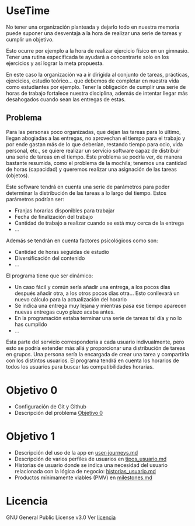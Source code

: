 # UseTime
No tener una organización planteada y dejarlo todo en nuestra memoria puede suponer
una desventaja a la hora de realizar una serie de tareas y cumplir un objetivo.

Esto ocurre por ejemplo a la hora de realizar ejercicio físico en un gimnasio. Tener
una rutina especificada te ayudará a concentrarte solo en los ejercicios y así
lograr la meta propuesta.

En este caso la organización va a ir dirigida al conjunto de tareas, prácticas, ejercicios,
estudio teórico... que debemos de completar en nuestra vida como estudiantes por ejemplo. Tener la obligación
de cumplir una serie de horas de trabajo fortalece nuestra disciplina, además de intentar
llegar más desahogados cuando sean las entregas de estas.

## Problema
Para las personas poco organizadas, que dejan las tareas para lo último, 
llegan abogiadas a las entregas, no aprovechan el tiempo para el trabajo
y por ende gastan más de lo que deberían, restando tiempo para ocio,
vida personal, etc., se quiere realizar un servicio software capaz
de distribuir una serie de tareas en el tiempo. Este problema se podría ver,
de manera bastante resumida, como el problema de la mochila; tenemos una cantidad
de horas (capacidad) y queremos realizar una asignación de las tareas
(objetos).

Este software tendrá en cuenta una serie de parámetros para poder determinar
la distribución de las tareas a lo largo del tiempo. Estos parámetros podrían ser:
* Franjas horarias disponibles para trabajar
* Fecha de finalización del trabajo
* Cantidad de trabajo a realizar cuando se está muy cerca de la entrega
* ...

Además se tendrán en cuenta factores psicológicos como son:
* Cantidad de horas seguidas de estudio
* Diversificación del contenido
* ...


El programa tiene que ser dinámico:
* Un caso fácil y común sería añadir una entrega, a los pocos días después añadir
otra, a los otros pocos días otra... Esto conllevará un nuevo cálculo para la actualización
del horario
* Se indica una entrega muy lejana y mientras pasa ese tiempo aparecen nuevas entregas
cuyo plazo acaba antes.
* En la programación estaba terminar una serie de tareas tal día y no lo has cumplido
* ...


Esta parte del servicio correspondería a cada usuario indivualmente, pero esto se podría
extender más allá y proporcionar una distribución de tareas en grupos. Una persona
sería la encargada de crear una tarea y compartirla con los distintos usuarios. El programa
tendrá en cuenta los horarios de todos los usuarios para buscar las compatibilidades
horarias.



# Objetivo 0
* Configuración de Git y Github
* Descripción del problema
[Objetivo 0](https://github.com/JoseCarlosJC/UseTime/tree/objetivo_0/obj-0)


# Objetivo 1
* Descripción del uso de la app en [user-journeys.md](docs/user-journeys.md)
* Descripción de varios perfiles de usuarios en [tipos_usuario.md](docs/tipos_usuario.md)
* Historias de usuario donde se indica una necesidad del usuario relacionada con la lógica de negocio: [historias_usuario.md](docs/historias_usuario.md)
* Productos mínimamente viables (PMV) en [milestones.md](docs/milestones.md)


# Licencia
GNU General Public License v3.0
Ver [licencia](https://github.com/JoseCarlosJC/UseTime/blob/main/LICENSE)
